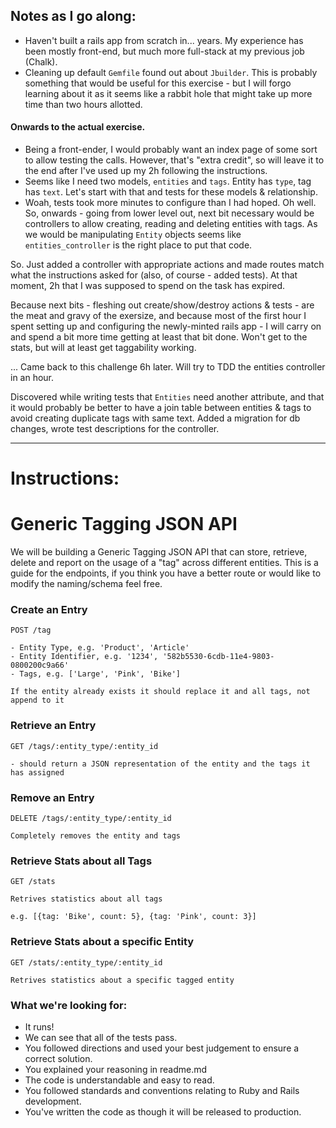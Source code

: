 ## Notes as I go along:

- Haven't built a rails app from scratch in... years. My experience has been
  mostly front-end, but much more full-stack at my previous job (Chalk).
- Cleaning up default `Gemfile` found out about `Jbuilder`. This is probably
  something that would be useful for this exercise - but I will forgo learning
  about it as it seems like a rabbit hole that might take up more time than two
  hours allotted.

#### Onwards to the actual exercise.

- Being a front-ender, I would probably want an index page of some sort to allow
  testing the calls. However, that's "extra credit", so will leave it to the end
  after I've used up my 2h following the instructions.
- Seems like I need two models, `entities` and `tags`. Entity has `type`, tag has
 `text`. Let's start with that and tests for these models & relationship.
- Woah, tests took more minutes to configure than I had hoped. Oh well. So,
  onwards - going from lower level out, next bit necessary would be controllers
  to allow creating, reading and deleting entities with tags. As we would be
  manipulating `Entity` objects seems like `entities_controller` is the right
  place to put that code.

So. Just added a controller with appropriate actions and made routes match what
the instructions asked for (also, of course - added tests). At that moment, 2h
that I was supposed to spend on the task has expired.

Because next bits - fleshing out create/show/destroy actions & tests - are the
meat and gravy of the exersize, and because most of the first hour I spent
setting up and configuring the newly-minted rails app -  I will carry on and spend
a bit more time getting at least that bit done. Won't get to the stats, but will
at least get taggability working.

... Came back to this challenge 6h later. Will try to TDD the entities
controller in an hour.

Discovered while writing tests that `Entities` need another attribute, and that it
would probably be better to have a join table between entities & tags to avoid
creating duplicate tags with same text.
Added a migration for db changes, wrote test descriptions for the controller.



* * *

# Instructions:

# Generic Tagging JSON API

We will be building a Generic Tagging JSON API that can store, retrieve, delete and report on the usage of a "tag" across different entities. This is a guide for the endpoints, if you think you have a better route or would like to modify the naming/schema feel free.

### Create an Entry

```
POST /tag

- Entity Type, e.g. 'Product', 'Article'
- Entity Identifier, e.g. '1234', '582b5530-6cdb-11e4-9803-0800200c9a66'
- Tags, e.g. ['Large', 'Pink', 'Bike']

If the entity already exists it should replace it and all tags, not append to it
```

### Retrieve an Entry

```
GET /tags/:entity_type/:entity_id

- should return a JSON representation of the entity and the tags it has assigned
```

### Remove an Entry

```
DELETE /tags/:entity_type/:entity_id

Completely removes the entity and tags
```

### Retrieve Stats about all Tags

```
GET /stats

Retrives statistics about all tags

e.g. [{tag: 'Bike', count: 5}, {tag: 'Pink', count: 3}]
```

### Retrieve Stats about a specific Entity

```
GET /stats/:entity_type/:entity_id

Retrives statistics about a specific tagged entity
```

### What we're looking for:

* It runs!
* We can see that all of the tests pass.
* You followed directions and used your best judgement to ensure a correct solution.
* You explained your reasoning in readme.md
* The code is understandable and easy to read.
* You followed standards and conventions relating to Ruby and Rails development.
* You've written the code as though it will be released to production.

